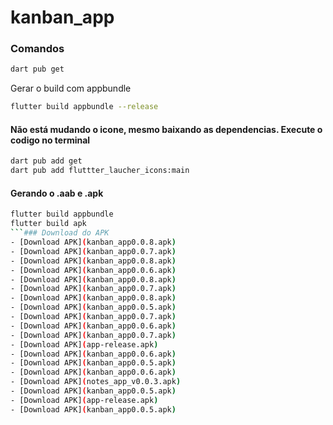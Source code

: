 # kanban_app

### Comandos
```bash
dart pub get
```
Gerar o build com appbundle
```bash
flutter build appbundle --release
```

#### Não está mudando o icone, mesmo baixando as dependencias. Execute o codigo no terminal
```bash
dart pub add get
dart pub add fluttter_laucher_icons:main
```

#### Gerando o .aab e .apk
```bash
flutter build appbundle
flutter build apk
```### Download do APK
- [Download APK](kanban_app0.0.8.apk)
- [Download APK](kanban_app0.0.7.apk)
- [Download APK](kanban_app0.0.8.apk)
- [Download APK](kanban_app0.0.6.apk)
- [Download APK](kanban_app0.0.8.apk)
- [Download APK](kanban_app0.0.7.apk)
- [Download APK](kanban_app0.0.8.apk)
- [Download APK](kanban_app0.0.5.apk)
- [Download APK](kanban_app0.0.7.apk)
- [Download APK](kanban_app0.0.6.apk)
- [Download APK](kanban_app0.0.7.apk)
- [Download APK](app-release.apk)
- [Download APK](kanban_app0.0.6.apk)
- [Download APK](kanban_app0.0.5.apk)
- [Download APK](kanban_app0.0.6.apk)
- [Download APK](notes_app_v0.0.3.apk)
- [Download APK](kanban_app0.0.5.apk)
- [Download APK](app-release.apk)
- [Download APK](kanban_app0.0.5.apk)
